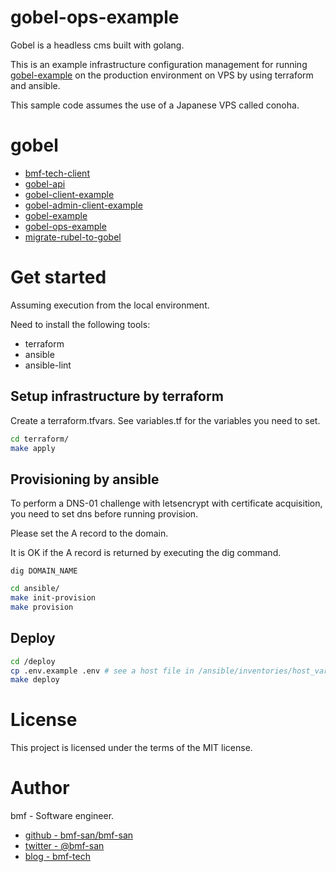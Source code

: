 # gobel-ops-example
Gobel is a headless cms built with golang.

This is an example infrastructure configuration management for running [gobel-example](https://github.com/bmf-san/gobel-example) on the production environment on VPS by using terraform and ansible.

This sample code assumes the use of a Japanese VPS called conoha.

# gobel
- [bmf-tech-client](https://github.com/bmf-san/bmf-tech-client)
- [gobel-api](https://github.com/bmf-san/gobel-api)
- [gobel-client-example](https://github.com/bmf-san/gobel-client-example)
- [gobel-admin-client-example](https://github.com/bmf-san/gobel-admin-client-example)
- [gobel-example](https://github.com/bmf-san/gobel-example)
- [gobel-ops-example](https://github.com/bmf-san/gobel-ops-example)
- [migrate-rubel-to-gobel](https://github.com/bmf-san/migrate-rubel-to-gobel)

# Get started
Assuming execution from the local environment.

Need to install the following tools:
- terraform
- ansible
- ansible-lint


## Setup infrastructure by terraform
Create a terraform.tfvars.
See variables.tf for the variables you need to set.

```sh
cd terraform/
make apply
```

## Provisioning by ansible
To perform a DNS-01 challenge with letsencrypt with certificate acquisition, you need to set dns before running provision.

Please set the A record to the domain.

It is OK if the A record is returned by executing the dig command.

```
dig DOMAIN_NAME
```

```sh
cd ansible/
make init-provision
make provision
```

## Deploy
```sh
cd /deploy
cp .env.example .env # see a host file in /ansible/inventories/host_vars and edit an .env.
make deploy
```

# License
This project is licensed under the terms of the MIT license.

# Author
bmf - Software engineer.

- [github - bmf-san/bmf-san](https://github.com/bmf-san/bmf-san)
- [twitter - @bmf-san](https://twitter.com/bmf_san)
- [blog - bmf-tech](http://bmf-tech.com/)
